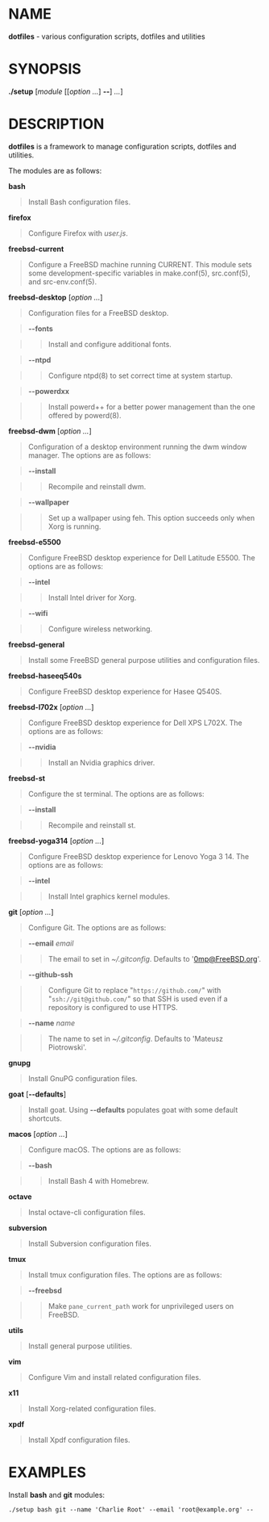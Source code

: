 # NAME

**dotfiles** - various configuration scripts, dotfiles and utilities

# SYNOPSIS

**./setup**
\[*module* \[\[*option ...*] **--**] *...*]

# DESCRIPTION

**dotfiles**
is a framework to manage configuration scripts, dotfiles and utilities.

The modules are as follows:

**bash**

> Install Bash
> configuration files.

**firefox**

> Configure Firefox with
> *user.js*.

**freebsd-current**

> Configure a
> FreeBSD
> machine running CURRENT.
> This module sets some development-specific variables in
> make.conf(5),
> src.conf(5),
> and
> src-env.conf(5).

**freebsd-desktop** \[*option ...*]

> Configuration files for a
> FreeBSD
> desktop.

> **--fonts**

> > Install and configure additional fonts.

> **--ntpd**

> > Configure
> > ntpd(8)
> > to set correct time at system startup.

> **--powerdxx**

> > Install powerd++ for a better power management than the one offered by
> > powerd(8).

**freebsd-dwm** \[*option ...*]

> Configuration of a desktop environment running the dwm window manager.
> The options are as follows:

> **--install**

> > Recompile and reinstall dwm.

> **--wallpaper**

> > Set up a wallpaper using feh.
> > This option succeeds only when Xorg is running.

**freebsd-e5500**

> Configure
> FreeBSD
> desktop experience for Dell Latitude E5500.
> The options are as follows:

> **--intel**

> > Install Intel driver for Xorg.

> **--wifi**

> > Configure wireless networking.

**freebsd-general**

> Install some
> FreeBSD
> general purpose utilities and configuration files.

**freebsd-haseeq540s**

> Configure
> FreeBSD
> desktop experience for Hasee Q540S.

**freebsd-l702x** \[*option ...*]

> Configure
> FreeBSD
> desktop experience for Dell XPS L702X.
> The options are as follows:

> **--nvidia**

> > Install an Nvidia graphics driver.

**freebsd-st**

> Configure the st terminal.
> The options are as follows:

> **--install**

> > Recompile and reinstall st.

**freebsd-yoga314** \[*option ...*]

> Configure
> FreeBSD
> desktop experience for Lenovo Yoga 3 14.
> The options are as follows:

> **--intel**

> > Install Intel graphics kernel modules.

**git** \[*option ...*]

> Configure Git.
> The options are as follows:

> **--email** *email*

> > The email to set in
> > *~/.gitconfig*.
> > Defaults to
> > '0mp@FreeBSD.org'.

> **--github-ssh**

> > Configure Git to replace
> > "`https://github.com/`"
> > with
> > "`ssh://git@github.com/`"
> > so that SSH is used even if a repository is configured to use HTTPS.

> **--name** *name*

> > The name to set in
> > *~/.gitconfig*.
> > Defaults to
> > 'Mateusz Piotrowski'.

**gnupg**

> Install GnuPG configuration files.

**goat** \[**--defaults**]

> Install goat.
> Using
> **--defaults**
> populates goat with some default shortcuts.

**macos** \[*option ...*]

> Configure macOS.
> The options are as follows:

> **--bash**

> > Install Bash 4 with Homebrew.

**octave**

> Instal octave-cli configuration files.

**subversion**

> Install Subversion configuration files.

**tmux**

> Install tmux configuration files.
> The options are as follows:

> **--freebsd**

> > Make
> > `pane_current_path`
> > work for unprivileged users on
> > FreeBSD.

**utils**

> Install general purpose utilities.

**vim**

> Configure Vim and install related configuration files.

**x11**

> Install Xorg-related configuration files.

**xpdf**

> Install Xpdf configuration files.

# EXAMPLES

Install
**bash**
and
**git**
modules:

	./setup bash git --name 'Charlie Root' --email 'root@example.org' --

